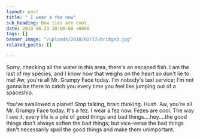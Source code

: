 ```yaml
---
layout: post
title: " I wear a fez now"
sub_heading: Bow ties are cool.
date: 2019-06-23 20:00:00 +0000
tags: []
banner_image: "/uploads/2018/02/17/bridge3.jpg"
related_posts: []

---
```

Sorry, checking all the water in this area; there's an escaped fish. I am the last of my species, and I know how that weighs on the heart so don't lie to me! Aw, you're all Mr. Grumpy Face today. I'm nobody's taxi service; I'm not gonna be there to catch you every time you feel like jumping out of a spaceship.

You've swallowed a planet! Stop talking, brain thinking. Hush. Aw, you're all Mr. Grumpy Face today. It's a fez. I wear a fez now. Fezes are cool. The way I see it, every life is a pile of good things and bad things.…hey.…the good things don't always soften the bad things; but vice-versa the bad things don't necessarily spoil the good things and make them unimportant.